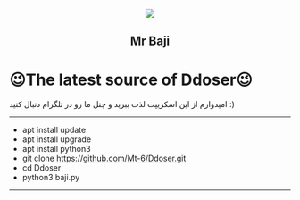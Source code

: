 <p align="center"><img src="https://host4fun.com/h4f/images/OPer.png"></p>
<h2 align="center"><b>Mr Baji</b></h2>

</p>

# 😉The latest source of Ddoser😉
امیدوارم از این اسکریپت لذت ببرید و چنل ما رو در تلگرام دنبال کنید  :)
<hr> 

* apt install update 
* apt install upgrade
* apt install python3
* git clone https://github.com/Mt-6/Ddoser.git
* cd Ddoser
* python3 baji.py

<hr> 
